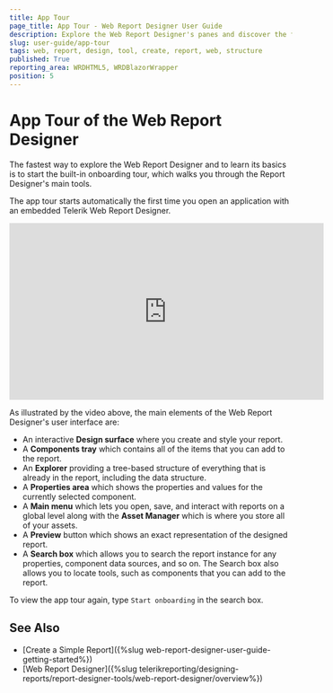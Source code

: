 ```yaml
---
title: App Tour
page_title: App Tour - Web Report Designer User Guide
description: Explore the Web Report Designer's panes and discover the features it offers.
slug: user-guide/app-tour
tags: web, report, design, tool, create, report, web, structure 
published: True
reporting_area: WRDHTML5, WRDBlazorWrapper
position: 5
---
```


# App Tour of the Web Report Designer

The fastest way to explore the Web Report Designer and to learn its basics is to start the built-in onboarding tour, which walks you through the Report Designer's main tools.

The app tour starts automatically the first time you open an application with an embedded Telerik Web Report Designer.

<iframe width="560" height="315" src="https://www.youtube.com/embed/5333a5ZHC_g?si=8n6kfCvDem4s9bfv" title="Web Report Designer: An App Tour" frameborder="0" allow="accelerometer; autoplay; clipboard-write; encrypted-media; gyroscope; picture-in-picture; web-share" referrerpolicy="strict-origin-when-cross-origin" allowfullscreen></iframe>

As illustrated by the video above, the main elements of the Web Report Designer's user interface are:

* An interactive **Design surface** where you  create and style your report.
* A **Components tray** which contains all of the items that you can add to the report.
* An **Explorer** providing a tree-based structure of everything that is already in the report, including the data structure.
* A **Properties area** which shows the properties and values for the currently selected component.
* A **Main menu** which lets you open, save, and interact with reports on a global level along with the **Asset Manager** which is where you store all of your assets.
* A **Preview** button which shows an exact representation of the designed report.
* A **Search box** which allows you to search the report instance for any properties, component data sources, and so on. The Search box also allows you to locate tools, such as components that you can add to the report.

To view the app tour again, type `Start onboarding` in the search box.

## See Also

* [Create a Simple Report]({%slug web-report-designer-user-guide-getting-started%})
* [Web Report Designer]({%slug telerikreporting/designing-reports/report-designer-tools/web-report-designer/overview%})
